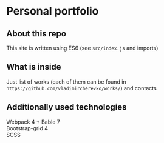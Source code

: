 # Personal portfolio

## About this repo
This site is written using ES6 (see `src/index.js` and imports)  

## What is inside
Just list of works (each of them can be found in `https://github.com/vladimircherevko/works/`) and contacts

## Additionally used technologies
Webpack 4 + Bable 7  
Bootstrap-grid 4  
SCSS  